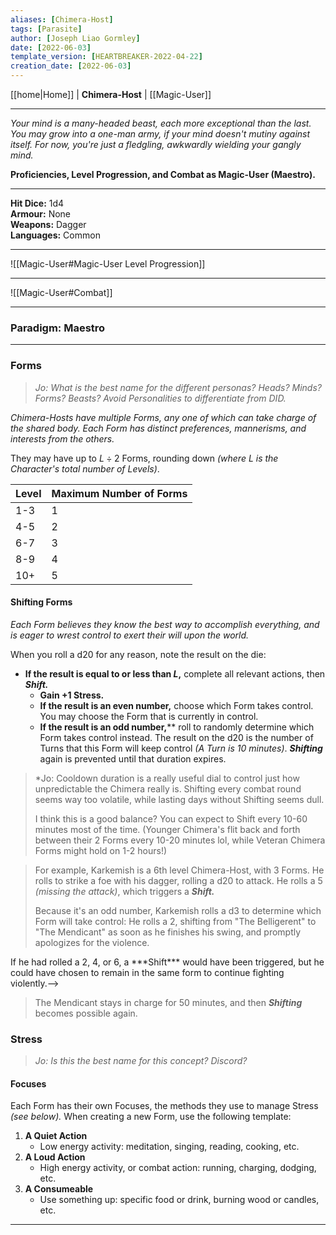 ```yaml
---
aliases: [Chimera-Host]
tags: [Parasite]
author: [Joseph Liao Gormley]
date: [2022-06-03]
template_version: [HEARTBREAKER-2022-04-22]
creation_date: [2022-06-03]
---
```

[[home|Home]] | **Chimera-Host** | [[Magic-User]]
___
*Your mind is a many-headed beast, each more exceptional than the last. You may grow into a one-man army, if your mind doesn't mutiny against itself. For now, you're just a fledgling, awkwardly wielding your gangly mind.*

**Proficiencies, Level Progression, and Combat as Magic-User (Maestro).**
___
**Hit Dice:** 1d4<br>**Armour:** None<br>**Weapons:** Dagger<br>**Languages:** Common
___
![[Magic-User#Magic-User Level Progression]]
___
![[Magic-User#Combat]]
___
### Paradigm: Maestro

___
### Forms
> *Jo: What is the best name for the different personas? Heads? Minds? Forms? Beasts? Avoid Personalities to differentiate from DID.*

*Chimera-Hosts have multiple Forms, any one of which can take charge of the shared body. Each Form has distinct preferences, mannerisms, and interests from the others.*

They may have up to $L \div 2$ Forms, rounding down *(where $L$ is the Character's total number of Levels)*. <!-- Confusion Alert: Careful, this is *total* levels, rather than Levels in Chimera specifically. Revisit for consistency if this is ever an issue -->

| Level | Maximum Number of Forms |
| ----- | ------------- |
| 1-3   | 1             |
| 4-5   | 2             |
| 6-7   | 3             |
| 8-9   | 4             |
| 10+   | 5             |

#### Shifting Forms
*Each Form believes they know the best way to accomplish everything, and is eager to wrest control to exert their will upon the world.*

When you roll a d20 for any reason, note the result on the die:
- **If the result is equal to or less than $L$,** complete all relevant actions, then ***Shift.***
	- **Gain +1 Stress.**
	- **If the result is an even number,** choose which Form takes control. You may choose the Form that is currently in control.
	- **If the result is an odd number,**** roll to randomly determine which Form takes control instead.
The result on the d20 is the number of Turns that this Form will keep control *(A Turn is 10 minutes)*. ***Shifting*** again is prevented until that duration expires.

<!--After ***Shifting,*** roll *Duration* to determine how long this Form keeps control.-->

> *Jo:  Cooldown duration is a really useful dial to control just how unpredictable the Chimera really is. Shifting every combat round seems way too volatile, while lasting days without Shifting seems dull.
> 
> I think this is a good balance? You can expect  to Shift every 10-60 minutes most of the time. (Younger Chimera's flit back and forth between their 2 Forms every 10-20 minutes lol, while Veteran Chimera Forms might hold on 1-2 hours!)

<!--
| d12   | Duration                 |
| -----: | ------------------------ |
| 12    | d6 Days *(1-6 days)*       |
| 10-11 | d6 Turns *(10-60 minutes)* |
| 1-9   | d6 Rounds *(6-36 seconds)* |-->

<!--
> ALTERNATIVE:
> The result on the d20 roll is the number of Turns *(10 minutes)* that this Form will keep control. After ***Shifting,*** this Form keeps control fouse the following formula to determine how long this Form keeps control:
> d20 result $\times$ -->

> For example, Karkemish is a 6th level Chimera-Host, with 3 Forms. He rolls to strike a foe with his dagger, rolling a d20 to attack. He rolls a 5 *(missing the attack)*, which triggers a ***Shift.*** 
>
> Because it's an odd number, Karkemish rolls a d3 to determine which Form will take control: He rolls a 2, shifting from "The Belligerent" to "The Mendicant" as soon as he finishes his swing, and promptly apologizes for the violence.
>
<!--> If he had rolled a 2, 4, or 6, a ***Shift*** would have been triggered, but he could have chosen to remain in the same form to continue fighting violently.-->
> The Mendicant stays in charge for 50 minutes, and then ***Shifting*** becomes possible again.

### Stress
> *Jo: Is this the best name for this concept? Discord?*





#### Focuses
Each Form has their own Focuses, the methods they use to manage Stress *(see below).* When creating a new Form, use the following template:

1. **A Quiet Action**
	- Low energy activity: meditation, singing, reading, cooking, etc.
2. **A Loud Action**
	- High energy activity, or combat action: running, charging, dodging, etc.
3. **A Consumeable**
	- Use something up: specific food or drink, burning wood or candles, etc.







___
<!--*See also:* 
*References:*
*Source:* -->
<!-- Sources, read more, links, etc. -->
<!-- *Source: Entry by [[Mike Maxin]].* -->
<!-- Leave an empty line at the end, otherwise Exporter complains. -->
